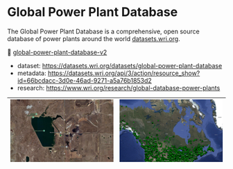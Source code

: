 # Global Power Plant Database

The Global Power Plant Database is a comprehensive, open source database of power plants around the world [datasets.wri.org](https://datasets.wri.org/datasets/global-power-plant-database).

💾 [global-power-plant-database-v2](https://kamangir-public.s3.ca-central-1.amazonaws.com/global-power-plant-database-v2.tar.gz)

 - dataset: https://datasets.wri.org/datasets/global-power-plant-database
 - metadata: https://datasets.wri.org/api/3/action/resource_show?id=66bcdacc-3d0e-46ad-9271-a5a76b1853d2
 - research: https://www.wri.org/research/global-database-power-plants

| ![image](https://github.com/kamangir/assets/blob/main/blue-geo/global_power_plant_database-1.png?raw=true) | ![image](https://github.com/kamangir/assets/blob/main/blue-geo/global_power_plant_database-2.png?raw=true) |
|---|---|
